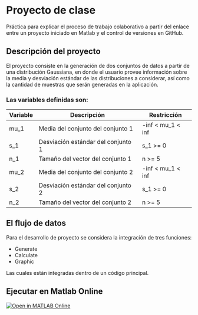 # Proyecto de clase
Práctica para explicar el proceso de trabajo colaborativo a partir del enlace entre un proyecto iniciado en Matlab y el control de versiones en GitHub.
## Descripción del proyecto
El proyecto consiste en la generación de dos conjuntos de datos a partir de una distribución Gaussiana, en donde el usuario provee información sobre la media y desviación estándar de las distribuciones a considerar, así como la cantidad de muestras que serán generadas en la aplicación.
### Las variables definidas son:
| Variable | Descripción | Restricción |
| -------- | ----------- | ----------- |
| mu_1 | Media del conjunto del conjunto 1 | -inf < mu_1 < inf |
| s_1 | Desviación estándar del conjunto 1 | s_1 >= 0 |
| n_1 | Tamaño del vector del conjunto 1 | n >= 5 |
| mu_2 | Media del conjunto del conjunto 2 | -inf < mu_1 < inf |
| s_2 | Desviación estándar del conjunto 2 | s_1 >= 0 |
| n_2 | Tamaño del vector del conjunto 2 | n >= 5 |
## El flujo de datos
Para el desarrollo de proyecto se considera la integración de tres funciones:
* Generate
* Calculate
* Graphic

Las cuales están integradas dentro de un código principal.
## Ejecutar en Matlab Online
[![Open in MATLAB Online](https://www.mathworks.com/images/responsive/global/open-in-matlab-online.svg)](https://matlab.mathworks.com/open/github/v1?repo=DaniMtzAg/Analisis_Gauss)
